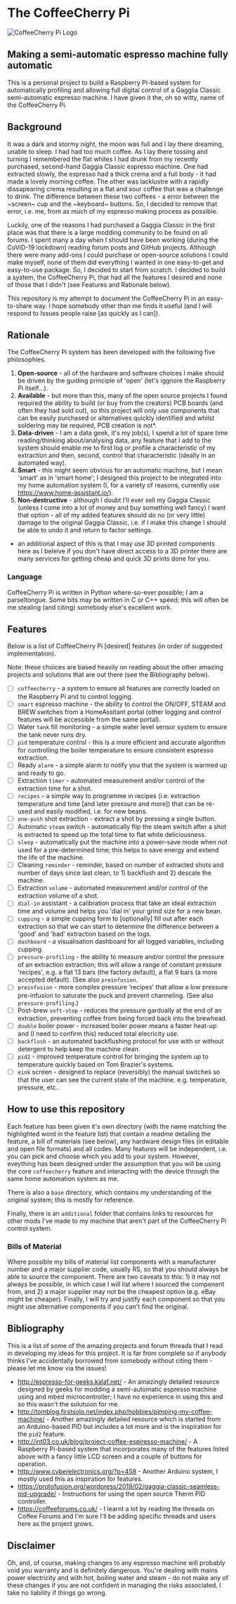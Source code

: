 # The CoffeeCherry Pi

![CoffeeCherry Pi Logo](coffeecherry-pi.svg)

## Making a semi-automatic espresso machine fully automatic

This is a personal project to build a Raspberry Pi-based system for automatically profiling and allowing full digital control of a Gagglia Classic semi-automatic espresso machine.
I have given it the, oh so witty, name of the CoffeeCherry Pi.

## Background

It was a dark and stormy night, the moon was full and I lay there dreaming, unable to sleep.
I had had too much coffee.
As I lay there tossing and turning I remembered the flat whites I had drunk from my recently purchased, second-hand Gaggia Classic espresso machine.
One had extracted slowly, the espresso had a thick crema and a full body - it had made a lovely morning coffee.
The other was lacklustre with a rapidly dissapearing crema resulting in a flat and sour coffee that was a challenge to drink.
The difference between these two coffees - a error between the ~screen~ cup and the ~keyboard~ buttons.
So, I decided to remove that error, i.e. me, from as much of my espresso making process as possible.

Luckily, one of the reasons I had purchased a Gaggia Classic in the first place was that there is a large modding community to be found on all forums.
I spent many a day when I should have been working (during the CoViD-19 lockdown) reading forum posts and GitHub projects.
Although there were many add-ons I could purchase or open-source solutions I could make myself, none of them did everything I wanted in one easy-to-get and easy-to-use package.
So, I decided to start from scratch.
I decided to build a system, the CoffeeCherry Pi, that had all the features I desired and none of those that I didn't (see Features and Rationale below).

This repository is my attempt to document the CoffeeCherry Pi in an easy-to-share way.
I hope somebody other than me finds it useful (and I will respond to Issues people raise [as quickly as I can]).

## Rationale

The CoffeeCherry Pi system has been developed with the following five philosophies.

1. **Open-source** - all of the hardware and software choices I make should be driven by the guiding principle of 'open' (let's iggnore the Raspberry Pi itself...).
2. **Available** - but more than this, many of the open source projects I found required the ability to build (or buy from the creators) PCB boards (and often they had sold out), so this project will only use components that can be easily purchased or alternatives quickly identified and whilst soldering may be required, PCB creation is not*.
3. **Data-driven** - I am a data geek, it's my job(s), I spend a lot of spare time reading/thinking about/analysing data, any feature that I add to the system should enable me to first log or profile a characteristic of my extraction and then, second, control that characteristic (ideally in an automated way).
4. **Smart** - this might seem obvious for an automatic machine, but I mean 'smart' as in 'smart home'; I designed this project to be integrated into my home automation system (I, for a variety of reasons, currently use https://www.home-assistant.io/).
5. **Non-destructive** - although I doubt I'll ever sell my Gaggia Classic (unless I come into a lot of money and buy something well fancy) I want that option - all of my added features should do no (or very little) damage to the original Gaggia Classic, i.e. if I make this change I should be able to undo it and return to factor settings.

* an additional aspect of this is that I may use 3D printed components here as I beleive if you don't have direct access to a 3D printer there are many services for getting cheap and quick 3D prints done for you.

### Language

CoffeeCherry Pi is written in Python where-so-ever possible; I am a parseltongue.
Some bits may be written in C or C++ speed; this will often be me stealing (and citing) somebody else's excellent work.

## Features

Below is a list of CoffeeCherry Pi [desired] features (in order of suggested implementation).

Note: these choices are based heavily on reading about the other amazing projects and solutions that are out there (see the Bibliography below).

- [ ] `coffeecherry` - a system to ensure all features are correctly loaded on the Raspberry Pi and to control logging.
- [ ] `smart` espresso machine - the ability to control the ON/OFF, STEAM and BREW switches from a HomeAssitant portal (other logging and control features will be accessible from the same portal).
- [ ] Water `tank` fill monitoring - a simple water level sensor system to ensure the tank never runs dry.
- [ ] `pid` temperature control - this is a more efficient and accurate algorithm for controlling the boiler temperature to ensure consistent espresso extraction.
- [ ] Ready `alarm` - a simple alarm to notify you that the system is warmed up and ready to go.
- [ ] Extraction `timer` - automated measurement and/or control of the extraction time for a shot.
- [ ] `recipes` - a simple way to programme in recipes (i.e. extraction temperature and time [and later pressure and more]) that can be re-used and easily modified, i.e. for new beans.
- [ ] `one-push` shot extraction - extract a shot by pressing a single button.
- [ ] Automatic `steam` switch - automatically flip the steam switch after a shot is extracted to speed up the total time to flat white deliciousness.
- [ ] `sleep` - automatically put the machine into a power-save mode when not used for a pre-determined time; this helps to save energy and extend the life of the machine.
- [ ] Cleaning `reminder` - reminder, based on number of extracted shots and number of days since last clean, to 1) backflush and 2) descale the machine.
- [ ] Extraction `volume` - automated measurement and/or control of the extraction volume of a shot.
- [ ] `dial-in` assistant - a calibration process that take an ideal extraction time and volume and helps you 'dial in' your grind size for a new bean.
- [ ] `cupping` - a simple cupping form to [optionally] fill out after each extraction so that we can start to determine the difference between a 'good' and 'bad' extraction based on the logs.
- [ ] `dashboard` - a visualisation dashboard for all logged variables, including cupping.
- [ ] `pressure-profiling` - the ability to measure and/or control the pressure of an extraction extraction; this will allow a range of constant pressure 'recipes', e.g. a flat 13 bars (the factory default), a flat 9 bars (a more accepted default). (See also `preinfusion`.
- [ ] `preinfusion` - more complex pressure 'recipes' that allow a low pressure pre-infusion to saturate the puck and prevent channeling. (See also `pressure-profiling`.)
- [ ] Post-brew `soft-stop` - reduces the pressure gardually at the end of an extraction, preventing coffee from being forced back into the brewhead.
- [ ] `double` boiler power - increased boiler power means a faster heat-up and (I need to confirm this) reduced total elecricity use.
- [ ] `backflush` - an automated backflushing protocol for use with or without detergent to help keep the machine clean.
- [ ] `pid2` - improved temperature control for bringing the system up to temperature quickly based on Tom Brazier's systems.
- [ ] `eink` screen - designed to replace (reversibly) the manual switches so that the user can see the current state of the machine. e.g. temperature, pressure, etc..

## How to use this repository

Each feature has been given it's own directory (with the name matching the highlighted word in the feature list) that contain a readme detailing the feature, a bill of materials (see below), any hardware design files (in editable and open file formats) and all codes.
Many features will be independent, i.e. you can pick and choose which you add to your system.
However, eveything has been designed under the assumption that you will be using the core `coffeecherry` feature and interacting with the device through the same home automation system as me.

There is also a `base` directory, which contains my understanding of the original system; this is mostly for reference.

Finally, there is an `additional` folder that contains links to resources for other mods I've made to my machine that aren't part of the CoffeeCherry Pi control system.

### Bills of Material

Where possible my bills of material list components with a manufacturer number and a major supplier code, usually RS, so that you should always be able to source the component.
There are two caveats to this: 1) it may not always be possible, in which case I will list where I sourced the compenent from, and 2) a major supplier may not be the cheapest option (e.g. eBay might be cheaper).
Finally, I will try and justify each component so that you might use alternative components if you can't find the original.

## Bibliography

This is a list of some of the amazing projects and forum threads that I read in developing my ideas for this project.
It is far from complete so if anybody thinks I've accidentally borrowed from somebody without citing them - please let me know via the issues!

* http://espresso-for-geeks.kalaf.net/ - An amazingly detailed resource designed by geeks for modding a semi-automatic espresso machine using and mbed microcontroller; I have no experience in using this and so this wasn't the solutuion for me.
* http://tomblog.firstsolo.net/index.php/hobbies/pimping-my-coffee-machine/ - Another amazingly detailed resource which is started from an Arduino-based PID but includes a lot more and is the inspiration for the `pid2` feature.
* http://int03.co.uk/blog/project-coffee-espiresso-machine/ - A Raspberry Pi-based system that incorporates many of the features listed above with a fancy little LCD screen and a couple of buttons for operation.
* http://www.cyberelectronics.org/?p=458 - Another Arduino system, I mostly used this as inspiration for features.
* https://protofusion.org/wordpress/2019/02/gaggia-classic-seamless-pid-upgrade/ - Instructions for using the open source Therm PID controller.
* https://coffeeforums.co.uk/ - I learnt a lot by reading the threads on Coffee Forums and I'm sure I'll be adding specific threads and users here as the project grows.


## Disclaimer

Oh, and, of course, making changes to any espresso machine will probably void you warranty and is definitely dangerous.
You're dealing with mains power electricity and with hot, boiling water and steam - do not make any of these changes if you are not confident in managing the risks associated.
I take no liability if things go wrong.
